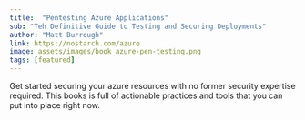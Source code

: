 ```yaml
---
title:  "Pentesting Azure Applications"
sub: "Teh Definitive Guide to Testing and Securing Deployments"
author: "Matt Burrough" 
link: https://nostarch.com/azure
image: assets/images/book_azure-pen-testing.png
tags: [featured]
---
```


Get started securing your azure resources with no former security expertise required.  This books is full of actionable practices and tools that you can put into place right now. 
